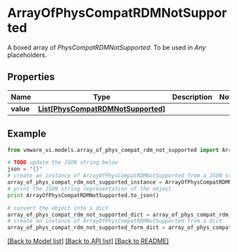 # ArrayOfPhysCompatRDMNotSupported

A boxed array of *PhysCompatRDMNotSupported*. To be used in *Any* placeholders. 

## Properties
Name | Type | Description | Notes
------------ | ------------- | ------------- | -------------
**value** | [**List[PhysCompatRDMNotSupported]**](PhysCompatRDMNotSupported.md) |  | 

## Example

```python
from vmware_vi.models.array_of_phys_compat_rdm_not_supported import ArrayOfPhysCompatRDMNotSupported

# TODO update the JSON string below
json = "{}"
# create an instance of ArrayOfPhysCompatRDMNotSupported from a JSON string
array_of_phys_compat_rdm_not_supported_instance = ArrayOfPhysCompatRDMNotSupported.from_json(json)
# print the JSON string representation of the object
print ArrayOfPhysCompatRDMNotSupported.to_json()

# convert the object into a dict
array_of_phys_compat_rdm_not_supported_dict = array_of_phys_compat_rdm_not_supported_instance.to_dict()
# create an instance of ArrayOfPhysCompatRDMNotSupported from a dict
array_of_phys_compat_rdm_not_supported_form_dict = array_of_phys_compat_rdm_not_supported.from_dict(array_of_phys_compat_rdm_not_supported_dict)
```
[[Back to Model list]](../README.md#documentation-for-models) [[Back to API list]](../README.md#documentation-for-api-endpoints) [[Back to README]](../README.md)


